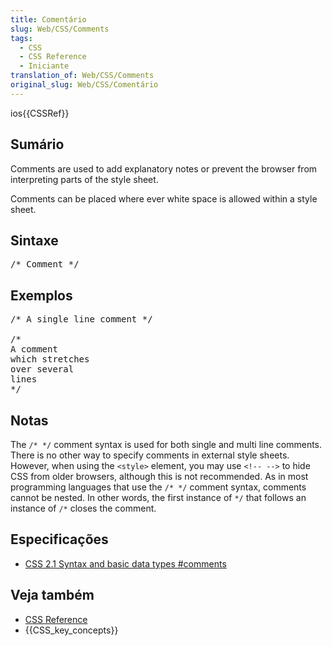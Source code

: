 ```yaml
---
title: Comentário
slug: Web/CSS/Comments
tags:
  - CSS
  - CSS Reference
  - Iniciante
translation_of: Web/CSS/Comments
original_slug: Web/CSS/Comentário
---
```

<div>ios{{CSSRef}}</div>

<h2 id="Sumário">Sumário</h2>

<p>Comments are used to add explanatory notes or prevent the browser from interpreting parts of the style sheet.</p>

<p>Comments can be placed where ever white space is allowed within a style sheet.</p>

<h2 id="Sintaxe">Sintaxe</h2>

<pre class="syntaxbox">/* Comment */</pre>

<h2 id="Exemplos">Exemplos</h2>

<pre class="brush:css">/* A single line comment */

/*
A comment
which stretches
over several
lines
*/
</pre>

<h2 id="Notas">Notas</h2>

<p>The <code>/* */</code> comment syntax is used for both single and multi line comments. There is no other way to specify comments in external style sheets. However, when using the <code>&lt;style&gt;</code> element, you may use <code>&lt;!-- --&gt;</code> to hide CSS from older browsers, although this is not recommended. As in most programming languages that use the <code>/* */</code> comment syntax, comments cannot be nested. In other words, the first instance of <code>*/</code> that follows an instance of <code>/*</code> closes the comment.</p>

<h2 id="Especificações">Especificações</h2>

<ul>
 <li><a href="http://www.w3.org/TR/CSS21/syndata.html#comments">CSS 2.1 Syntax and basic data types #comments</a></li>
</ul>

<h2 id="Veja_também">Veja também</h2>

<ul>
 <li><a href="/en-US/docs/Web/CSS/Reference">CSS Reference</a></li>
 <li>{{CSS_key_concepts}}</li>
</ul>
